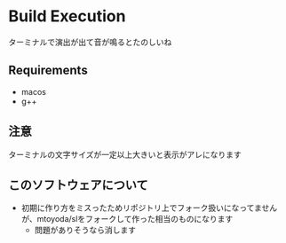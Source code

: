 # Build Execution

ターミナルで演出が出て音が鳴るとたのしいね

## Requirements
- macos
- g++

## 注意
ターミナルの文字サイズが一定以上大きいと表示がアレになります

## このソフトウェアについて
- 初期に作り方をミスったためリポジトリ上でフォーク扱いになってませんが、mtoyoda/slをフォークして作った相当のものになります
  - 問題がありそうなら消します
